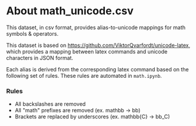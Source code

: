 # About math_unicode.csv
This dataset, in csv format, provides alias-to-unicode mappings for math symbols & operators.

This dataset is based on https://github.com/ViktorQvarfordt/unicode-latex, which provides a mapping between latex commands and unicode characters in JSON format. 

Each alias is derived from the corresponding latex command based on the following set of rules. These rules are automated in `math.ipynb`.

### Rules
- All backslashes are removed
- All "math" prefixes are removed (ex. mathbb → bb)
- Brackets are replaced by underscores (ex. mathbb{C} → bb_C)